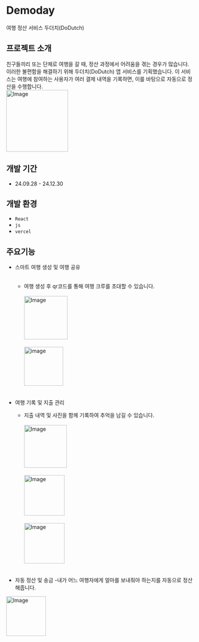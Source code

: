 # Demoday
여행 정산 서비스 두더치(DoDutch)

## 프로젝트 소개
친구들끼리 또는 단체로 여행을 갈 때, 정산 과정에서 어려움을 겪는 경우가 많습니다. 
<br>
이러한 불편함을 해결하기 위해 두더치(DoDutch) 앱 서비스를 기획했습니다. 이 서비스는 여행에 참여하는 사용자가 여러 결제 내역을 기록하면, 이를 바탕으로 자동으로 정산을 수행합니다.
<br>
<img width="165" alt="Image" src="https://github.com/user-attachments/assets/d2e07059-5602-40fe-a5d3-b35aef528b91" />

## 개발 기간
* 24.09.28 - 24.12.30
## 개발 환경
- `React`
- `js`
- `vercel`

## 주요기능
- 스마트 여행 생성 및 여행 공유<br><br>
  - 여행 생성 후 qr코드를 통해 여행 크루를 초대할 수 있습니다.<br><br>
<img width="116" alt="Image" src="https://github.com/user-attachments/assets/b55f176e-3e98-4076-a3a9-81d1efef60ad" /><br><br>
<img width="104" alt="image" src="https://github.com/user-attachments/assets/45d211db-96d2-4048-9a5c-7ecbb553c691" /><br><br>

- 여행 기록 및 지출 관리
  - 지출 내역 및 사진을 함께 기록하여 추억을 남길 수 있습니다.<br><br>
<img width="114" alt="Image" src="https://github.com/user-attachments/assets/b1306517-536c-4cbb-b57d-8be1eca42be7" /><br><br>
<img width="108" alt="Image" src="https://github.com/user-attachments/assets/9c5596e8-b1ec-43d4-8ee4-23456fa3e7f8" /><br><br>
<img width="108" alt="Image" src="https://github.com/user-attachments/assets/c673d4a5-acf7-4625-bb9e-b1d46e73538d" /><br><br>
- 자동 정산 및 송금
  -내가 어느 여행자에게 얼마를 보내줘야 하는지를 자동으로 정산해줍니다.
<img width="106" alt="Image" src="https://github.com/user-attachments/assets/466a2742-451c-4416-aa78-5ee4a387a648" />

